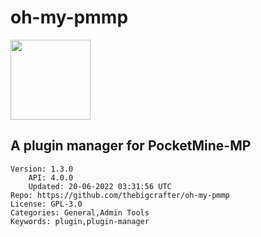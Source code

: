 # oh-my-pmmp
<img src="https://raw.githubusercontent.com/thebigcrafter/oh-my-pmmp/70d13c10e287782bf65d43fb7650bcd6a9c6e59f/assets/icon.png" width="128" height="128" />

## A plugin manager for PocketMine-MP
```properties
Version: 1.3.0
    API: 4.0.0
    Updated: 20-06-2022 03:31:56 UTC
Repo: https://github.com/thebigcrafter/oh-my-pmmp
License: GPL-3.0
Categories: General,Admin Tools
Keywords: plugin,plugin-manager
```